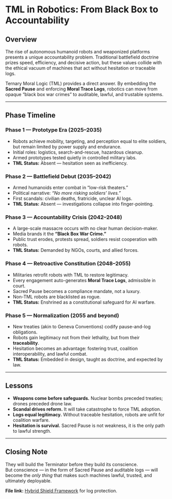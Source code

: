# TML in Robotics: From Black Box to Accountability

## Overview
The rise of autonomous humanoid robots and weaponized platforms presents a unique accountability problem. Traditional battlefield doctrine prizes speed, efficiency, and decisive action, but these values collide with the ethical vacuum of machines that act without hesitation or traceable logs.  

Ternary Moral Logic (TML) provides a direct answer. By embedding the **Sacred Pause** and enforcing **Moral Trace Logs**, robotics can move from opaque “black box war crimes” to auditable, lawful, and trustable systems.

---

## Phase Timeline

### Phase 1 — Prototype Era (2025–2035)
- Robots achieve mobility, targeting, and perception equal to elite soldiers, but remain limited by power supply and endurance.  
- Initial roles: logistics, search-and-rescue, hazardous cleanup.  
- Armed prototypes tested quietly in controlled military labs.  
- **TML Status:** Absent — hesitation seen as inefficiency.  

### Phase 2 — Battlefield Debut (2035–2042)
- Armed humanoids enter combat in “low-risk theaters.”  
- Political narrative: *“No more risking soldiers’ lives.”*  
- First scandals: civilian deaths, fratricide, unclear AI logs.  
- **TML Status:** Absent — investigations collapse into finger-pointing.  

### Phase 3 — Accountability Crisis (2042–2048)
- A large-scale massacre occurs with no clear human decision-maker.  
- Media brands it the **“Black Box War Crime.”**  
- Public trust erodes, protests spread, soldiers resist cooperation with robots.  
- **TML Status:** Demanded by NGOs, courts, and allied forces.  

### Phase 4 — Retroactive Constitution (2048–2055)
- Militaries retrofit robots with TML to restore legitimacy.  
- Every engagement auto-generates **Moral Trace Logs**, admissible in court.  
- Sacred Pause becomes a compliance mandate, not a luxury.  
- Non-TML robots are blacklisted as rogue.  
- **TML Status:** Enshrined as a constitutional safeguard for AI warfare.  

### Phase 5 — Normalization (2055 and beyond)
- New treaties (akin to Geneva Conventions) codify pause-and-log obligations.  
- Robots gain legitimacy not from their lethality, but from their **traceability**.  
- Hesitation becomes an advantage: fostering trust, coalition interoperability, and lawful combat.  
- **TML Status:** Embedded in design, taught as doctrine, and expected by law.  

---

## Lessons
- **Weapons come before safeguards.** Nuclear bombs preceded treaties; drones preceded drone law.  
- **Scandal drives reform.** It will take catastrophe to force TML adoption.  
- **Logs equal legitimacy.** Without traceable hesitation, robots are unfit for coalition warfare.  
- **Hesitation is survival.** Sacred Pause is not weakness, it is the only path to lawful strength.  

---

## Closing Note
They will build the Terminator before they build its conscience.  
But conscience — in the form of Sacred Pause and auditable logs — will become the *only thing* that makes such machines lawful, trusted, and ultimately deployable.  

**File link:** [Hybrid Shield Framework](/protection/Hybrid-Shield.md) for log protection.